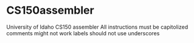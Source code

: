 # CS150assembler
University of Idaho CS150 assembler
All instructions must be capitolized
comments might not work
labels should not use underscores
